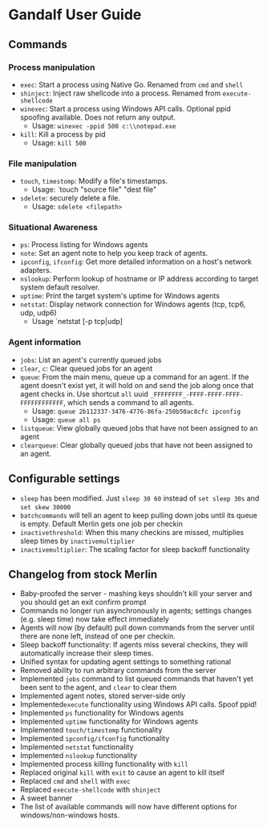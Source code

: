 # Gandalf User Guide

## Commands
### Process manipulation
* `exec`: Start a process using Native Go. Renamed from `cmd` and `shell`
* `shinject`: Inject raw shellcode into a process. Renamed from `execute-shellcode`
* `winexec`: Start a process using Windows API calls. Optional ppid spoofing available. Does not return any output.
	* Usage: `winexec -ppid 500 c:\\notepad.exe`
* `kill`: Kill a process by pid
	* Usage: `kill 500`
### File manipulation
* `touch`, `timestomp`: Modify a file's timestamps.
	* Usage: `touch "source file" "dest file"
* `sdelete`: securely delete a file.
	* Usage: `sdelete <filepath>`
### Situational Awareness
* `ps`: Process listing for Windows agents
* `note`: Set an agent note to help you keep track of agents.
* `ipconfig`, `ifconfig`: Get more detailed information on a host's network adapters.
* `nslookup`: Perform lookup of hostname or IP address according to target system default resolver.
* `uptime`: Print the target system's uptime for Windows agents
* `netstat`: Display network connection for Windows agents (tcp, tcp6, udp, udp6)
    * Usage `netstat [-p tcp|udp]
### Agent information
* `jobs`: List an agent's currently queued jobs
* `clear`, `c`: Clear queued jobs for an agent
* `queue`: From the main menu, queue up a command for an agent. If the agent doesn't exist yet, it will hold on and send the job along once that agent checks in. Use shortcut `all` uuid `_FFFFFFFF_-FFFF-FFFF-FFFF-FFFFFFFFFFFF`, which sends a command to all agents.
	* Usage: `queue 2b112337-3476-4776-86fa-250b50ac8cfc ipconfig`
	* Usage: `queue all ps`
* `listqueue`: View globally queued jobs that have not been assigned to an agent
* `clearqueue`: Clear globally queued jobs that have not been assigned to an agent.

## Configurable settings
* `sleep` has been modified. Just `sleep 30 60` instead of `set sleep 30s` and `set skew 30000`
* `batchcommands` will tell an agent to keep pulling down jobs until its queue is empty. Default Merlin gets one job per checkin
* `inactivethreshold`: When this many checkins are missed, multiplies sleep times by `inactivemultiplier`
* `inactivemultiplier`: The scaling factor for sleep backoff functionality

## Changelog from stock Merlin
* Baby-proofed the server - mashing keys shouldn't kill your server and you should get an exit confirm prompt
* Commands no longer run asynchronously in agents; settings changes (e.g. sleep time) now take effect immediately
* Agents will now (by default) pull down commands from the server until there are none left, instead of one per checkin.
* Sleep backoff functionality: If agents miss several checkins, they will automatically increase their sleep times.
* Unified syntax for updating agent settings to something rational
* Removed ability to run arbitrary commands from the server
* Implemented `jobs` command to list queued commands that haven't yet been sent to the agent, and `clear` to clear them
* Implemented agent notes, stored server-side only
* Implemented`execute` functionality using Windows API calls. Spoof ppid!
* Implemented `ps` functionality for Windows agents
* Implemented `uptime` functionality for Windows agents
* Implemented `touch/timestomp` functionality
* Implemented `ipconfig/ifconfig` functionality
* Implemented `netstat` functionality
* Implemented `nslookup` functionality
* Implemented process killing functionality with `kill`
* Replaced original `kill` with `exit` to cause an agent to kill itself
* Replaced `cmd` and `shell` with `exec`
* Replaced `execute-shellcode` with `shinject`
* A sweet banner
* The list of available commands will now have different options for windows/non-windows hosts. 
